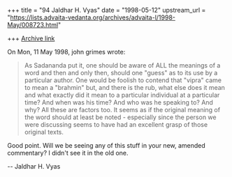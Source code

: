 +++
title = "94 Jaldhar H. Vyas"
date = "1998-05-12"
upstream_url = "https://lists.advaita-vedanta.org/archives/advaita-l/1998-May/008723.html"

+++
[Archive link](https://lists.advaita-vedanta.org/archives/advaita-l/1998-May/008723.html)

On Mon, 11 May 1998, john grimes wrote:

> As Sadananda put it, one should be aware of ALL the meanings of a word and
> then and only then, should one "guess" as to its use by a particular
> author. One would be foolish to contend that "vipra" came to mean a
> "brahmin" but, and there is the rub, what else does it mean and what
> exactly did it mean to a particular individual at a particular time? And
> when was his time? And who was he speaking to? And why? All these are
> factors too. It seems as if the original meaning of the word should at
> least be noted - especially since the person we were discussing seems to
> have had an excellent grasp of those original texts.

Good point.  Will we be seeing any of this stuff in your new, amended
commentary?  I didn't see it in the old one.

--
Jaldhar H. Vyas <jaldhar at braincells.com>

